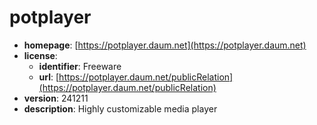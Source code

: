 # potplayer

- **homepage**: [https://potplayer.daum.net](https://potplayer.daum.net)
- **license**:
  - **identifier**: Freeware
  - **url**: [https://potplayer.daum.net/publicRelation](https://potplayer.daum.net/publicRelation)
- **version**: 241211
- **description**: Highly customizable media player

